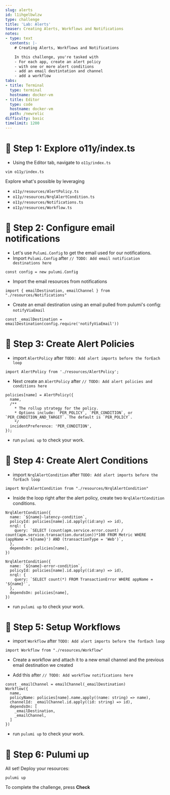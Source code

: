 ```yaml
---
slug: alerts
id: l1ihgelbwlzw
type: challenge
title: 'Lab: Alerts'
teaser: Creating Alerts, Workflows and Notifications
notes:
- type: text
  contents: |-
    # Creating Alerts, Workflows and Notifications

    In this challenge, you're tasked with
    - For each app, create an alert policy
    - with one or more alert conditions
    - add an email destintation and channel
    - add a workflow
tabs:
- title: Terminal
  type: terminal
  hostname: docker-vm
- title: Editor
  type: code
  hostname: docker-vm
  path: /newrelic
difficulty: basic
timelimit: 1200
---
```


🧪 Step 1: Explore o11y/index.ts
=======================
- Using the Editor tab, navigate to `o11y/index.ts`

```
vim o11y/index.ts
```

Explore what's possible by leveraging
- `o11y/resources/AlertPolicy.ts`
- `o11y/resources/NrqlAlertCondition.ts`
- `o11y/resources/Notifications.ts`
- `o11y/resources/Workflow.ts`

🧪 Step 2: Configure email notifications
=======================

- Let's use `Pulumi.Config` to get the email used for our notifications.
- Import `Pulumi.Config` after `// TODO: Add email notification destinations here`

```
const config = new pulumi.Config
```
- Import the email resources from notifications
```
import { emailDestination, emailChannel } from "./resources/Notifications"
```

- Create an email destination using an email pulled from pulumi's config: `notifyViaEmail`
```
const _emailDestination = emailDestination(config.require('notifyViaEmail'))
```

🧪 Step 3: Create Alert Policies
=======================

- import `AlertPolicy` after `TODO: Add alert imports before the forEach loop`

```
import AlertPolicy from './resources/AlertPolicy';
```

- Next create an `AlertPolicy` after `// TODO: Add alert policies and conditions here`

```
policies[name] = AlertPolicy({
  name,
  /**
    * The rollup strategy for the policy.
    * Options include: `PER_POLICY`, `PER_CONDITION`, or `PER_CONDITION_AND_TARGET`. The default is `PER_POLICY`.
    */
  incidentPreference: 'PER_CONDITION',
});
```

- run `pulumi up` to check your work.

🧪 Step 4: Create Alert Conditions
=======================

- import `NrqlAlertCondition` after `TODO: Add alert imports before the forEach loop`

```
import NrqlAlertCondition from "./resources/NrqlAlertCondition"
```

- Inside the loop right after the alert policy, create two `NrqlAlertCondition` conditions.
```
NrqlAlertCondition({
  name: `${name}-latency-condition`,
  policyId: policies[name].id.apply((id:any) => id),
  nrql: {
    query: `SELECT (count(apm.service.error.count) / count(apm.service.transaction.duration))*100 FROM Metric WHERE (appName ='${name}') AND (transactionType = 'Web')`,
  },
  dependsOn: policies[name],
})

NrqlAlertCondition({
  name: `${name}-error-condition`,
  policyId: policies[name].id.apply((id:any) => id),
  nrql: {
    query: `SELECT count(*) FROM TransactionError WHERE appName = '${name}'`,
  },
  dependsOn: policies[name],
})
```

- run `pulumi up` to check your work.

🏁 Step 5: Setup Workflows
=======================

- import `Workflow` after `TODO: Add alert imports before the forEach loop`

```
import Workflow from "./resources/Workflow"
```

- Create a workflow and attach it to a new email channel and the previous email destination we created

- Add this after `// TODO: Add workflow notifications here`

```
const _emailChannel = emailChannel(_emailDestination)
Workflow({
  name,
  policyName: policies[name].name.apply((name: string) => name),
  channelId: _emailChannel.id.apply((id: string) => id),
  dependsOn: [
    _emailDestination,
    _emailChannel,
  ]
})
```

- run `pulumi up` to check your work.

🏁 Step 6: Pulumi up
=======================

All set! Deploy your resources:

```
pulumi up
```

To complete the challenge, press **Check**
